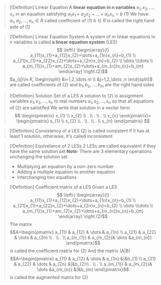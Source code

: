 >[!Definition] Linear Equation
>A **linear equation in n variables** $x_{1},x_{2},\dots, x_{n}$ in an equation satisfying $a_{1}x_{1}+a_{2}x_{2}+\dots +a_{n}x_{n}=b$ (1)
>We have:   $a_{1},a_{2},\dots ,a_{n} \in R$ called coefficient of (1)
>		$b\in R$ is called the right hand side of (1)

>[!Definition] Linear Equation System
>A system of $m$ linear equations in $n$ variables is called **a linear equation
>system** (LES)
>$$
\left\{
\begin{array}{l}
a_{11}x_{1}+a_{12}x_{2}+\dots+a_{1n}x_{n}=b_{1} \\ 
a_{21}x_{1}+a_{22}x_{2}+\dots+a_{2n}x_{n}=b_{2} \\ \dots  \\\dots
\\
a_{m_{1}}x_{1}+am_{2}x_{2}+\dots+a_{m_{n}}x_{n}=b_{m}
\end{array}
\right.(2)$$
$a_{ij}\in R, 
\begin{split}
&i=1,2,\dots m \\ 
&j=1,2,\dots ,n
\end{split}$ are called coefficients of (2) and $b_{1},b_{2},\dots,b_{m}$ are the right hand sides

>[!Definition] Solution Set of a LES
>A solution to (2) is assignment variables $x_{1},x_{2},\dots,x_{n}$ to real numbers $s_{1},s_{2},\dots,s_{n}$ so that all equations of (2) are satistifed
>We write that solution in a vector form
>$$
\begin{pmatrix}
x_{1} \\
x_{2} \\
. \\
. \\
. \\ 
x_{n}
\end{pmatrix}=
>\begin{pmatrix}
s_{1} \\
s_{2} \\
. \\
. \\
. \\ 
s_{n}
\end{pmatrix}
$$

>[!Definition] Consistency of a LES
>(2) is called consistent if it has at least 1 solution, otherwise, it's called inconsistent

>[!Definition] Equivelance of 2 LESs
>2 LESs are called equivalent if they have the same solution set
>**Note**: There are 3 elementary operations unchanging the solution set
>- Multiplying an equation by a non-zero number
>- Adding a multiple equation to another equation
>- Interchanging two equations

>[!Definition]  Coefficient matrix of a LES
>Given a LES
>$$
\left\{
\begin{array}{l}
a_{11}x_{1}+a_{12}x_{2}+\dots+a_{1n}x_{n}=b_{1} \\ 
a_{21}x_{1}+a_{22}x_{2}+\dots+a_{2n}x_{n}=b_{2} \\ \dots  \\\dots
\\
a_{m_{1}}x_{1}+am_{2}x_{2}+\dots+a_{m_{n}}x_{n}=b_{m}
\end{array}
\right.(2)$$ 
>The matrix
>$$A=\begin{pmatrix}
a_{11} & a_{12} & \dots & a_{1n} \\
a_{21} & a_{22} & \dots & a_{2n} \\
. \\
. \\
a_{m_{1}} & a_{m_{2}}& \dots &a_{m_{n}} 
\end{pmatrix}$$
is called the coefficient matrix for (2)
And the matrix (A|B)
>$$A=\begin{pmatrix}
a_{11} & a_{12} & \dots & a_{1n} &|&b_{1} \\
a_{21} & a_{22} & \dots & a_{2n} &|&b_{2}\\
. \\
. \\
a_{m_{1}} & a_{m_{2}}& \dots &a_{m_{n}} &|&b_{m}
\end{pmatrix}$$
is called the augmented matrix for (2)







